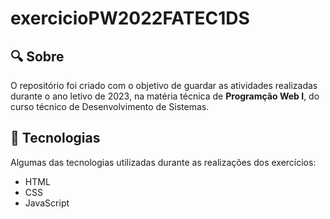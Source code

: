 # exercicioPW2022FATEC1DS

<h2> &#x1F50D Sobre </h2>
<p> O repositório foi criado com o objetivo de guardar as atividades realizadas durante o ano letivo de 2023, na matéria técnica de <strong>Programção Web I</strong>, do curso técnico de Desenvolvimento de Sistemas. </p>

<h2> &#x1F527 Tecnologias </h2>
<p>Algumas das tecnologias utilizadas durante as realizações dos exercícios:</p>
<ul>
  <li>HTML</li>
  <li>CSS</li>
  <li>JavaScript</li>
</ul>
